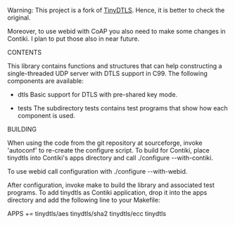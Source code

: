 Warning:
This project is a fork of [TinyDTLS](https://sourceforge.net/p/tinydtls/code/ci/master/tree/). 
Hence, it is better to check the original.

Moreover, to use webid with CoAP you also need to make some changes in Contiki. I plan to put those
also in near future. 

CONTENTS 

This library contains functions and structures that can help
constructing a single-threaded UDP server with DTLS support in
C99. The following components are available:

* dtls
  Basic support for DTLS with pre-shared key mode.

* tests
  The subdirectory tests contains test programs that show how each
  component is used. 

BUILDING

When using the code from the git repository at sourceforge, invoke
'autoconf' to re-create the configure script. To build for Contiki,
place tinydtls into Contiki's apps directory and call 
  ./configure --with-contiki.

To use webid call configuration with 
  ./configure --with-webid.

After configuration, invoke make to build the library and associated
test programs. To add tinydtls as Contiki application, drop it into
the apps directory and add the following line to your Makefile:

  APPS += tinydtls/aes tinydtls/sha2 tinydtls/ecc tinydtls

